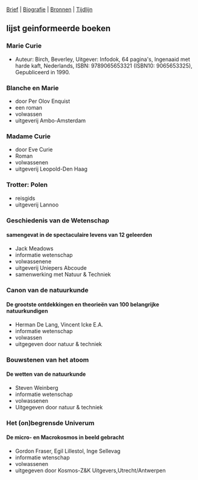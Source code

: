 [Brief](brief.md) | [Biografie](biografie.md) | [Bronnen](bibliografie.md) | [Tijdlijn](https://cdn.knightlab.com/libs/timeline3/latest/embed/index.html?source=1E-iVJlxIhEdE5K3mXC_vnQod_FRKKTVz-mWdT42EE0s&font=Default&lang=nl&initial_zoom=2&height=650)

## lijst geinformeerde boeken

### Marie Curie 
- Auteur: Birch, Beverley, Uitgever: Infodok, 64 pagina's, Ingenaaid met harde kaft, Nederlands, ISBN: 9789065653321 (ISBN10: 9065653325), Gepubliceerd in 1990. 

### Blanche en Marie 
- door Per Olov Enquist
- een roman
- volwassen
- uitgeverij Ambo-Amsterdam

### Madame Curie
- door Eve Curie
- Roman
- volwassenen
- uitgeverij Leopold-Den Haag

### Trotter: Polen
- reisgids
- uitgeverij Lannoo

### Geschiedenis van de Wetenschap
#### samengevat in de spectaculaire levens van 12 geleerden
- Jack Meadows
- informatie wetenschap
- volwassenene
- uitgeverij Uniepers Abcoude
- samenwerking met Natuur & Techniek

### Canon van de natuurkunde
#### De grootste ontdekkingen en theorieën van 100 belangrijke natuurkundigen
- Herman De Lang, Vincent Icke E.A.
- informatie wetenschap
- volwassen 
- uitgegeven door natuur & techniek

### Bouwstenen van het atoom
#### De wetten van de natuurkunde
- Steven Weinberg
- informatie wetenschap
- volwassenen
- Uitgegeven door natuur & techniek

### Het (on)begrensde Univerum
#### De micro- en Macrokosmos in beeld gebracht
- Gordon Fraser, Egil Lillestol, Inge Sellevag
- informatie wtenschap
- volwassenen
- uitgegeven door Kosmos-Z&K Uitgevers,Utrecht/Antwerpen
